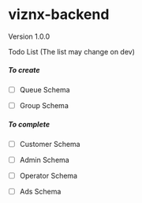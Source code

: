 # viznx-backend

Version 1.0.0

Todo List (The list may change on dev)

##### To create
- [ ] Queue Schema
- [ ] Group Schema


##### To complete

- [ ] Customer Schema
- [ ] Admin Schema
- [ ] Operator Schema
- [ ] Ads Schema

